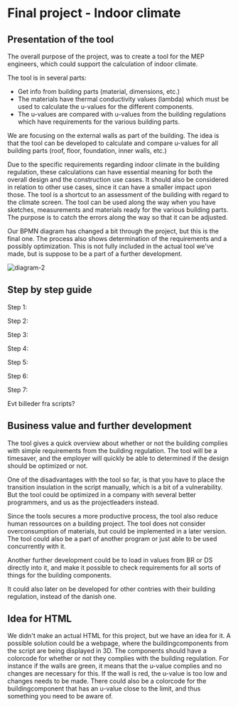 
# Final project - Indoor climate 

## Presentation of the tool

The overall purpose of the project, was to create a tool for the MEP engineers, which could support the calculation of indoor climate. 

The tool is in several parts:
- Get info from building parts (material, dimensions, etc.)
- The materials have thermal conductivity values (lambda) which must be used to calculate the u-values for the different components.
- The u-values are compared with u-values from the building regulations which have requirements for the various building parts.

We are focusing on the external walls as part of the building. The idea is that the tool can be developed to calculate and compare u-values for all building parts (roof, floor, foundation, inner walls, etc.)

Due to the specific requirements regarding indoor climate in the building regulation, these calculations can have essential meaning for both the overall design and the construction use cases. It should also be considered in relation to other use cases, since it can have a smaller impact upon those. The tool is a shortcut to an assessment of the building with regard to the climate screen.
The tool can be used along the way when you have sketches, measurements and materials ready for the various building parts. The purpose is to catch the errors along the way so that it can be adjusted.

Our BPMN diagram has changed a bit through the project, but this is the final one. The process also shows determination of the requirements and a possibly optimization. This is not fully included in the actual tool we've made, but is suppose to be a part of a further development. 

![diagram-2](https://user-images.githubusercontent.com/112402480/203063864-79c07321-011d-4aa8-8829-4d201af49ddc.svg)

## Step by step guide

Step 1:

Step 2:

Step 3:

Step 4:

Step 5:

Step 6:

Step 7:

Evt billeder fra scripts?

## Business value and further development

The tool gives a quick overview about whether or not the building complies with simple requirements from the building regulation. The tool will be a timesaver, and the employer will quickly be able to determined if the design should be optimized or not.

One of the disadvantages with the tool so far, is that you have to place the transition insulation in the script manually, which is a bit of a vulnerability. But the tool could be optimized in a company with several better programmers, and us as the projectleaders instead. 

Since the tools secures a more productive process, the tool also reduce human ressources on a building project. The tool does not consider overconsumption of materials, but could be implemented in a later version. The tool could also be a part of another program or just able to be used concurrently with it. 

Another further development could be to load in values from BR or DS directly into it, and make it possible to check requirements for all sorts of things for the building components. 

It could also later on be developed for other contries with their building regulation, instead of the danish one. 

## Idea for HTML

We didn't make an actual HTML for this project, but we have an idea for it. A possible solution could be a webpage, where the buildingcomponents from the script are being displayed in 3D. The components should have a colorcode for whether or not they complies with the building regulation. For instance if the walls are green, it means that the u-value complies and no changes are necessary for this. If the wall is red, the u-value is too low and changes needs to be made. There could also be a colorcode for the buildingcomponent that has an u-value close to the limit, and thus something you need to be aware of. 
